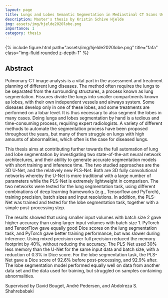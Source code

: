 ```yaml
---
layout: page
title: Lungs and Lobes Semantic Segmentation in Mediastinal CT Scans Using 3D Convolutional Neural Networks
description: Master's thesis by Kristin Schive Hjelde
img: assets/img/hjelde2020lobe.png
importance: 1
category: thesis
---
```


<div class="row">
    <div class="col-sm mt-3 mt-md-0">
        {% include figure.html path="assets/img/hjelde2020lobe.png" title="fafa" class="img-fluid rounded z-depth-1" %}
    </div>
</div>

## Abstract

Pulmonary CT image analysis is a vital part in the assessment and treatment planning of different lung diseases. The method often requires the lungs to be separated from the surrounding structures, a process known as lung segmentation. Fissures divide the lungs into smaller compartments known as lobes, with their own independent vessels and airways system. Some diseases develop only in one of these lobes, and some treatments are performed on a lobar level. It is thus necessary to also segment the lobes in many cases. Doing lungs and lobes segmentation by hand is a tedious and time-consuming process, requiring expert radiologists. A variety of different methods to automate the segmentation process have been proposed throughout the years, but many of them struggle on lungs with high amounts of abnormalities, which often is the case for diseased lungs.

This thesis aims at contributing further towards the full automation of lung and lobe segmentation by investigating two state-of-the-art neural network architectures, and their ability to generate accurate segmentation models with short training and inference time. The two studied approaches are the 3D U-Net, and the relatively new PLS-Net. Both are 3D fully convolutional networks whereby the U-Net is more traditional with a large number of parameters while the PLS-Net is extremely lightweight in comparison. The two networks were tested for the lung segmentation task, using different combinations of deep learning frameworks (e.g., Tensorflow and PyTorch), training precision, batch sizes and input resolutions. In addition, the PLS-Net was trained and tested for the lobe segmentation task, together with a simple post-processing step.

The results showed that using smaller input volumes with batch size 2 gave higher accuracy than using larger input volumes with batch size 1. PyTorch and TensorFlow gave equally good Dice scores on the lung segmentation task, and PyTorch gave better training performance, but was slower during inference. Using mixed precision over full precision reduced the memory footprint by 40%, without reducing the accuracy. The PLS-Net used 30% less memory than the U-Net for the same input data and batch size, with a reduction of 0.3% in Dice score. For the lobe segmentation task, the PLS-Net gave a Dice score of 92.6% before post-processing, and 92.9% after. The lobe segmentation model performed equally well on data from another data set and the data used for training, but struggled on samples containing abnormalities.

Supervised by David Bouget, André Pedersen, and Abdolreza S. Shahrebabaki